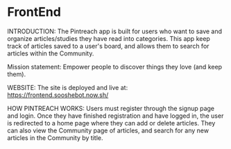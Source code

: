 # FrontEnd
INTRODUCTION:
The Pintreach app is built for users who want to save and organize articles/studies they have read into categories. This app keep track of articles saved to a user's board, and allows them to search for articles within the Community.              

Mission statement: Empower people to discover things they love (and keep them).

WEBSITE:
The site is deployed and live at: https://frontend.sooshebot.now.sh/

HOW PINTREACH WORKS:
Users must register through the signup page and login. Once they have finished registration and have logged in, the user is redirected to a home page where they can add or delete articles. They can also view the Community page of articles, and search for any new articles in the Community by title.
